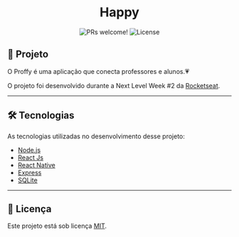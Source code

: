<h1 align="center">
    Happy
</h1>

<p align="center">
 <img src="https://img.shields.io/static/v1?label=PRs&message=welcome&color=15C3D6&labelColor=000000" alt="PRs welcome!" />

  <img alt="License" src="https://img.shields.io/static/v1?label=license&message=MIT&color=15C3D6&labelColor=000000">
</p>

## 📓 Projeto

O Proffy é uma aplicação que conecta professores e alunos.💗 

O projeto foi desenvolvido durante a Next Level Week #2 da [Rocketseat](https://rocketseat.com.br/).

---

## 🛠️ Tecnologias

As tecnologias utilizadas no desenvolvimento desse projeto:

- [Node.js](https://nodejs.org/en/)
- [React Js](https://pt-br.reactjs.org/)
- [React Native](https://reactnative.dev/)
- [Express](https://expressjs.com/pt-br/)
- [SQLite](https://www.sqlite.org/index.html)

---

## 📝 Licença

Este projeto está sob licença [MIT](./LICENSE).
